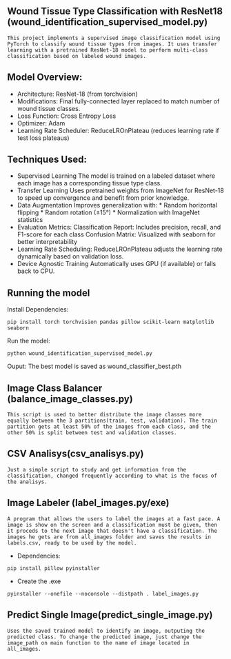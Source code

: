 ## Wound Tissue Type Classification with ResNet18 (wound_identification_supervised_model.py)
    This project implements a supervised image classification model using PyTorch to classify wound tissue types from images. It uses transfer learning with a pretrained ResNet-18 model to perform multi-class classification based on labeled wound images.

## Model Overview:
* Architecture: ResNet-18 (from torchvision)
* Modifications: Final fully-connected layer replaced to match number of wound tissue classes.
* Loss Function: Cross Entropy Loss
* Optimizer: Adam
* Learning Rate Scheduler: ReduceLROnPlateau (reduces learning rate if test loss plateaus)


## Techniques Used:
* Supervised Learning
    The model is trained on a labeled dataset where each image has a corresponding tissue type class.
* Transfer Learning
    Uses pretrained weights from ImageNet for ResNet-18 to speed up convergence and benefit from prior knowledge.
* Data Augmentation
    Improves generalization with:
        * Random horizontal flipping
        * Random rotation (±15°)
        * Normalization with ImageNet statistics
* Evaluation Metrics:
    Classification Report: Includes precision, recall, and F1-score for each class
    Confusion Matrix: Visualized with seaborn for better interpretability
* Learning Rate Scheduling:
    ReduceLROnPlateau adjusts the learning rate dynamically based on validation loss.
* Device Agnostic Training
    Automatically uses GPU (if available) or falls back to CPU.

## Running the model

Install Dependencies:

~~~ 
pip install torch torchvision pandas pillow scikit-learn matplotlib seaborn
~~~

Run the model:

~~~
python wound_identification_supervised_model.py
~~~

Ouput:
The best model is saved as wound_classifier_best.pth



## Image Class Balancer (balance_image_classes.py)
    This script is used to better distribute the image classes more equally between the 3 partitions(train, test, validation). The train partition gets at least 50% of the images from each class, and the other 50% is split between test and validation classes.

## CSV Analisys(csv_analisys.py)
    Just a simple script to study and get information from the classification, changed frequently according to what is the focus of the analisys.

## Image Labeler (label_images.py/exe)
    A program that allows the users to label the images at a fast pace. A image is show on the screen and a classification must be given, then it proceds to the next image that doesn't have a classification. The images he gets are from all_images folder and saves the results in labels.csv, ready to be used by the model.
* Dependencies:

~~~
pip install pillow pyinstaller
~~~

* Create the .exe

~~~
pyinstaller --onefile --noconsole --distpath . label_images.py
~~~

## Predict Single Image(predict_single_image.py)
    Uses the saved trained model to identify an image, outputing the predicted class. To change the predicted image, just change the image_path on main function to the name of image located in all_images.